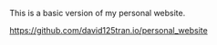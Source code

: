 This is a basic version of my personal website.  

https://github.com/david125tran.io/personal_website
